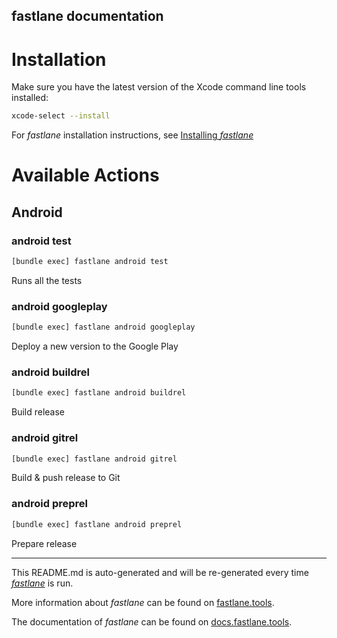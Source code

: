 fastlane documentation
----

# Installation

Make sure you have the latest version of the Xcode command line tools installed:

```sh
xcode-select --install
```

For _fastlane_ installation instructions, see [Installing _fastlane_](https://docs.fastlane.tools/#installing-fastlane)

# Available Actions

## Android

### android test

```sh
[bundle exec] fastlane android test
```

Runs all the tests

### android googleplay

```sh
[bundle exec] fastlane android googleplay
```

Deploy a new version to the Google Play

### android buildrel

```sh
[bundle exec] fastlane android buildrel
```

Build release

### android gitrel

```sh
[bundle exec] fastlane android gitrel
```

Build & push release to Git

### android preprel

```sh
[bundle exec] fastlane android preprel
```

Prepare release

----

This README.md is auto-generated and will be re-generated every time [_fastlane_](https://fastlane.tools) is run.

More information about _fastlane_ can be found on [fastlane.tools](https://fastlane.tools).

The documentation of _fastlane_ can be found on [docs.fastlane.tools](https://docs.fastlane.tools).
